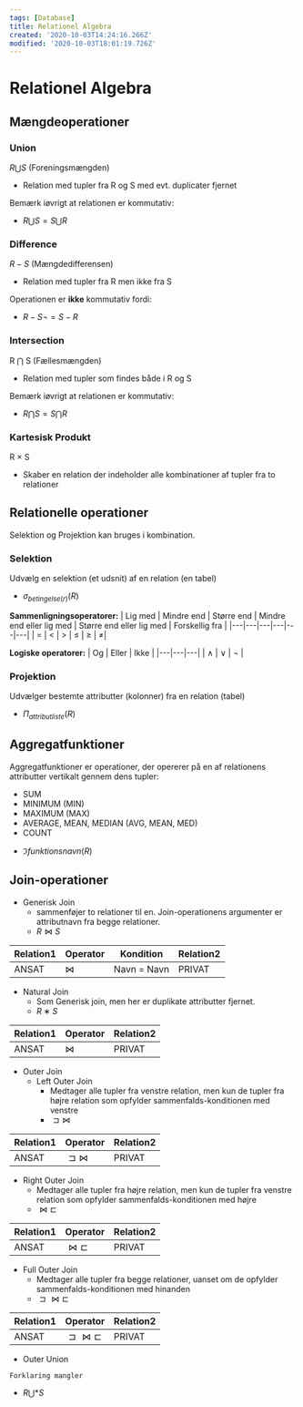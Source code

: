 ```yaml
---
tags: [Database]
title: Relationel Algebra
created: '2020-10-03T14:24:16.266Z'
modified: '2020-10-03T18:01:19.726Z'
---
```


# Relationel Algebra
## Mængdeoperationer
### Union
$R \bigcup S$ (Foreningsmængden)
- Relation med tupler fra R og S med evt. duplicater fjernet

Bemærk iøvrigt at relationen er kommutativ:
- $R \bigcup S =S \bigcup  R$

### Difference
$R - S$ (Mængdedifferensen)
- Relation med tupler fra R men ikke fra S

Operationen er __ikke__ kommutativ fordi:
- $R - S \neg= S-R$

### Intersection
R $\bigcap$ S (Fællesmængden)
- Relation med tupler som findes både i R og S

Bemærk iøvrigt at relationen er kommutativ:
- $R \bigcap S = S \bigcap R$

### Kartesisk Produkt
R $\times$ S
- Skaber en relation der indeholder alle kombinationer af tupler fra to relationer

## Relationelle operationer
Selektion og Projektion kan bruges i kombination.

### Selektion
Udvælg en selektion (et udsnit) af en relation (en tabel)
* $\sigma_{betingelse(r)}(R)$

__Sammenligningsoperatorer:__
| Lig med | Mindre end | Større end | Mindre end eller lig med | Større end eller lig med | Forskellig fra |
|---|---|---|---|---|---|
| = | < | > | $\le$ | $\ge$ | $\not=$|

__Logiske operatorer:__
| Og | Eller | Ikke |
|---|---|---|
| $\wedge$ | $\vee$ | $\neg$ |

### Projektion
Udvælger bestemte attributter (kolonner) fra en relation (tabel)
* $\Pi_{attributliste}(R)$

## Aggregatfunktioner
Aggregatfunktioner er operationer, der opererer på en af relationens attributter vertikalt gennem dens tupler:
- SUM
- MINIMUM (MIN)
- MAXIMUM (MAX)
- AVERAGE, MEAN, MEDIAN (AVG, MEAN, MED)
- COUNT
* $ℑ{funktionsnavn}(R)$

## Join-operationer

- Generisk Join
  - sammenføjer to relationer til en. Join-operationens argumenter er attributnavn fra begge relationer.
  * $R \Join S$

| Relation1 | Operator | Kondition | Relation2 |
|---|---|---|---|
|ANSAT | $\Join$ | Navn = Navn | PRIVAT |

- Natural Join
  - Som Generisk join, men her er duplikate attributter fjernet.
  * $R ∗ S$

| Relation1 | Operator | Relation2 |
|---|---|---|
|ANSAT | $\Join$ | PRIVAT |

- Outer Join
  - Left Outer Join
    - Medtager alle tupler fra venstre relation, men kun de tupler fra højre relation som opfylder sammenfalds-konditionen med venstre
    * $\sqsupset\Join$

| Relation1 | Operator | Relation2 |
|---|---|---|
|ANSAT | $\sqsupset\Join$ | PRIVAT |

  - Right Outer Join
    - Medtager alle tupler fra højre relation, men kun de tupler fra venstre relation som opfylder sammenfalds-konditionen med højre
    * $\Join\sqsubset$

| Relation1 | Operator | Relation2 |
|---|---|---|
|ANSAT | $\Join\sqsubset$ | PRIVAT |

  - Full Outer Join
    - Medtager alle tupler fra begge relationer, uanset om de opfylder sammenfalds-konditionen med hinanden
    * $\sqsupset\Join\sqsubset$

| Relation1 | Operator | Relation2 |
|---|---|---|
|ANSAT | $\sqsupset\Join\sqsubset$ | PRIVAT |

- Outer Union
```
Forklaring mangler
```
  * $R \bigcup* S$


